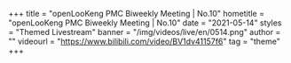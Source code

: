 +++
    title = "openLooKeng PMC Biweekly Meeting | No.10"
    hometitle = "openLooKeng PMC Biweekly Meeting | No.10"
    date = "2021-05-14"
    styles = "Themed Livestream"
    banner = "/img/videos/live/en/0514.png"
    author = ""
    videourl = "https://www.bilibili.com/video/BV1dv41157f6" 
    tag = "theme"
+++